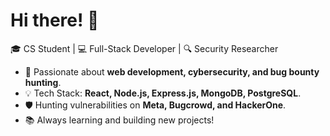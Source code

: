 # Hi there! 👋  

🎓 CS Student | 💻 Full-Stack Developer | 🔍 Security Researcher  

- 🚀 Passionate about **web development, cybersecurity, and bug bounty hunting**.  
- 💡 Tech Stack: **React, Node.js, Express.js, MongoDB, PostgreSQL**.  
- 🛡️ Hunting vulnerabilities on **Meta, Bugcrowd, and HackerOne**.  
- 📚 Always learning and building new projects!  
